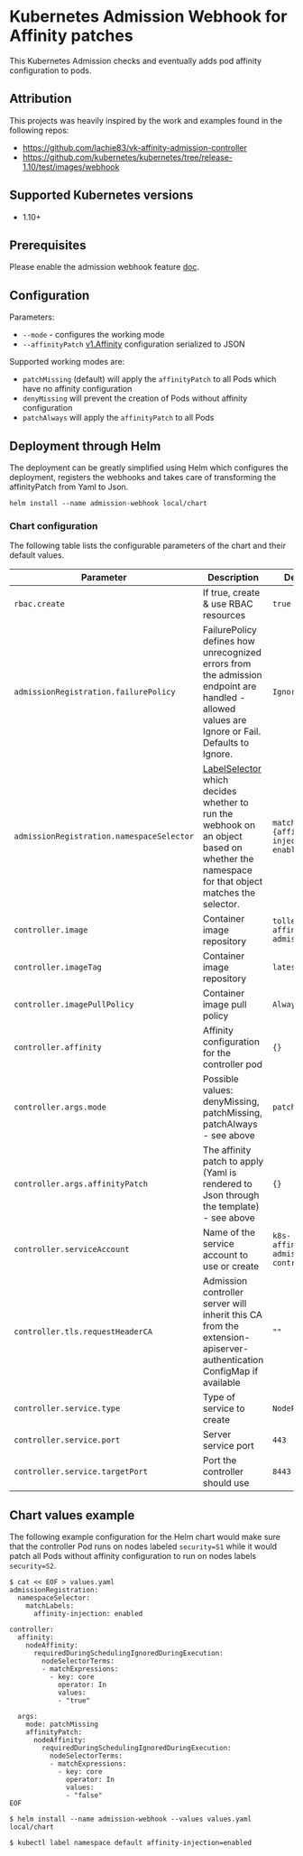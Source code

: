 # Kubernetes Admission Webhook for Affinity patches

This Kubernetes Admission checks and eventually adds pod affinity configuration to pods.

## Attribution

This projects was heavily inspired by the work and examples found in the following repos:
* https://github.com/lachie83/vk-affinity-admission-controller
* https://github.com/kubernetes/kubernetes/tree/release-1.10/test/images/webhook

## Supported Kubernetes versions

* 1.10+

## Prerequisites
Please enable the admission webhook feature
[doc](https://kubernetes.io/docs/admin/extensible-admission-controllers/#enable-external-admission-webhooks).

## Configuration

Parameters:
* `--mode` - configures the working mode
* `--affinityPatch` [v1.Affinity](https://v1-10.docs.kubernetes.io/docs/reference/generated/kubernetes-api/v1.10/#affinity-v1-core) configuration serialized to JSON

Supported working modes are:

* ``patchMissing`` (default) will apply the ``affinityPatch`` to all Pods which have no affinity configuration
* ``denyMissing`` will prevent the creation of Pods without affinity configuration
* ``patchAlways`` will apply the ``affinityPatch`` to all Pods

## Deployment through Helm

The deployment can be greatly simplified using Helm which configures the deployment, registers the webhooks and takes care of transforming the affinityPatch from Yaml to Json.

```
helm install --name admission-webhook local/chart
```

### Chart configuration

The following table lists the configurable parameters of the chart and their default values.

Parameter | Description | Default
--------- | ----------- | -------
`rbac.create` | If true, create & use RBAC resources | `true`
`admissionRegistration.failurePolicy` | FailurePolicy defines how unrecognized errors from the admission endpoint are handled - allowed values are Ignore or Fail. Defaults to Ignore. | `Ignore`
`admissionRegistration.namespaceSelector` | [LabelSelector](https://kubernetes.io/docs/reference/generated/kubernetes-api/v1.10/#labelselector-v1-meta) which decides whether to run the webhook on an object based on whether the namespace for that object matches the selector. |  `matchLabels: {affinity-injection: enabled}`
`controller.image`  | Container image repository | `tolleiv/k8s-affinity-admission`
`controller.imageTag` | Container image repository | `latest`
`controller.imagePullPolicy` | Container image pull policy | `Always`
`controller.affinity` | Affinity configuration for the controller pod |  `{}`
`controller.args.mode` | Possible values: denyMissing, patchMissing, patchAlways - see above | `patchMissing`
`controller.args.affinityPatch` | The affinity patch to apply (Yaml is rendered to Json through the template) - see above | `{}`
`controller.serviceAccount` | Name of the service account to use or create | `k8s-affinity-admission-controller` 
`controller.tls.requestHeaderCA` | Admission controller server will inherit this CA from the extension-apiserver-authentication ConfigMap if available | `""`
`controller.service.type` | Type of service to create | `NodePort`
`controller.service.port` | Server service port | `443`
`controller.service.targetPort` | Port the controller should use | `8443`


## Chart values example

The following example configuration for the Helm chart would make sure that the controller Pod runs on nodes labeled `security=S1` while it would patch all Pods without affinity configuration to run on nodes labels `security=S2`.

```
$ cat << EOF > values.yaml
admissionRegistration:
  namespaceSelector:
    matchLabels:
      affinity-injection: enabled

controller:
  affinity:
    nodeAffinity:
      requiredDuringSchedulingIgnoredDuringExecution:
        nodeSelectorTerms:
        - matchExpressions:
          - key: core
            operator: In
            values:
            - "true"

  args:
    mode: patchMissing
    affinityPatch:
      nodeAffinity:
        requiredDuringSchedulingIgnoredDuringExecution:
          nodeSelectorTerms:
          - matchExpressions:
            - key: core
              operator: In
              values:
              - "false"
EOF

$ helm install --name admission-webhook --values values.yaml local/chart

$ kubectl label namespace default affinity-injection=enabled
```
